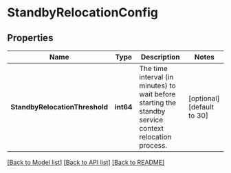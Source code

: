 # StandbyRelocationConfig

## Properties
Name | Type | Description | Notes
------------ | ------------- | ------------- | -------------
**StandbyRelocationThreshold** | **int64** | The time interval (in minutes) to wait before starting the standby service context relocation process.  | [optional] [default to 30]

[[Back to Model list]](../README.md#documentation-for-models) [[Back to API list]](../README.md#documentation-for-api-endpoints) [[Back to README]](../README.md)

